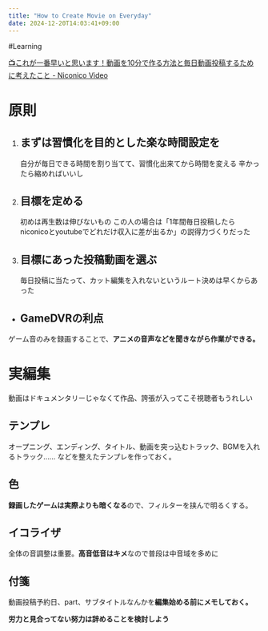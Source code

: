 ```yaml
---
title: "How to Create Movie on Everyday"
date: 2024-12-20T14:03:41+09:00
---
```

#Learning

[📺これが一番早いと思います！動画を10分で作る方法と毎日動画投稿するために考えたこと - Niconico Video](https://www.nicovideo.jp/watch/sm38632960)

# 原則

1. ## まずは習慣化を目的とした楽な時間設定を
	自分が毎日できる時間を割り当てて、習慣化出来てから時間を変える
	辛かったら縮めればいいし
1. ## 目標を定める
	初めは再生数は伸びないもの
	この人の場合は「1年間毎日投稿したらniconicoとyoutubeでどれだけ収入に差が出るか」の説得力づくりだった
1. ## 目標にあった投稿動画を選ぶ
	毎日投稿に当たって、カット編集を入れないというルート決めは早くからあった



- ## GameDVRの利点
ゲーム音のみを録画することで、**アニメの音声などを聞きながら作業ができる。**


# 実編集
動画はドキュメンタリーじゃなくて作品、誇張が入ってこそ視聴者もうれしい
## テンプレ
オープニング、エンディング、タイトル、動画を突っ込むトラック、BGMを入れるトラック……
などを整えたテンプレを作っておく。


## 色
**録画したゲームは実際よりも暗くなる**ので、フィルターを挟んで明るくする。

## イコライザ
全体の音調整は重要。**高音低音はキメ**なので普段は中音域を多めに

## 付箋
動画投稿予約日、part、サブタイトルなんかを**編集始める前にメモしておく。**

**労力と見合ってない努力は辞めることを検討しよう**
